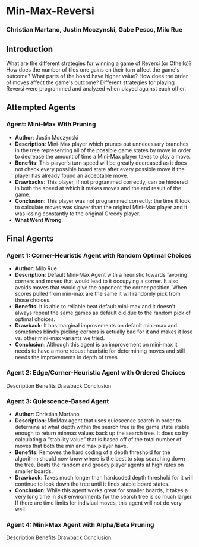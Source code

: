 # Min-Max-Reversi
### Christian Martano, Justin Moczynski, Gabe Pesco, Milo Rue

## Introduction
What are the different strategies for winning a game of Reversi (or Othello)? How does the number of tiles one gains on their turn affect the game's outcome? What parts of the board have higher value? How does the order of moves affect the game's outcome? Different strategies for playing Reversi were programmed and analyzed when played against each other.

## Attempted Agents
### Agent: Mini-Max With Pruning
* **Author**: Justin Moczynski
* **Description**: Mini-Max player which prunes out unnecessary branches in the tree representing all of the possible game states by move in order to decrease the amount of time a Mini-Max player takes to play a move.
* **Benefits**: This player's turn speed will be greatly decreased as it does not check every possible board state after every possible move if the player has already found an acceptable move.
* **Drawbacks**: This player, if not programmed correctly, can be hindered in both the speed at which it makes moves and the end result of the game.
* **Conclusion**: This player was not programmed correctly: the time it took to calculate moves was slower than the original Mini-Max player and it was losing constantly to the original Greedy player.
* **What Went Wrong**:

## Final Agents
### Agent 1: Corner-Heuristic Agent with Random Optimal Choices
* **Author**: Milo Rue
* **Description**: Default Mini-Max Agent with a heuristic towards favoring corners and moves that would lead to it occupying a corner. It also avoids moves that would give the opponent the corner position. When scores pulled from min-max are the same it will randomly pick from those choices.
* **Benefits**: It is able to reliable beat default mini-max and it doesn't always repeat the same games as default did due to the random pick of optimal choices.
* **Drawback**: It has marginal improvements on default mini-max and sometimes blindly picking corners is actually bad for it and makes it lose vs. other mini-max variants we tried.
* **Conclusion**: Although this agent is an improvement on mini-max it needs to have a more robust heuristic for determining moves and still needs the improvements in depth of trees.
### Agent 2: Edge/Corner-Heuristic Agent with Ordered Choices
Description
Benefits
Drawback
Conclusion
### Agent 3: Quiescence-Based Agent
* **Author**: Christian Martano
* **Description**: MinMax agent that uses quiescence search in order to determine at what depth within the search tree is the game state stable enough to return minmax values back up the search tree. It does so by calculating a “stability value” that is based off of the total number of moves that both the min and max player have. 
* **Benefits**: Removes the hard coding of a depth threshold for the algorithm should now know where is the best to stop searching down the tree. Beats the random and greedy player agents at high rates on smaller boards. 
* **Drawback**: Takes much longer than hardcoded depth threshold for it will continue to look down the tree until it finds stable board states. 
* **Conclusion**: While this agent works great for smaller boards, it takes a very long time in 8x8 environments for the search tree is so much larger. If there are time limits for indiviual moves, this agent will not do very well.
### Agent 4: Mini-Max Agent with Alpha/Beta Pruning
Description
Benefits
Drawback
Conclusion
